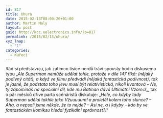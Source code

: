 ```yaml
---
id: 817
title: Uhura
date: 2015-02-13T08:00:20+01:00
author: Martin Maly
layout: post
guid: http://kcc.uelectronics.info/?p=817
permalink: /2015/02/13/uhura/
xyz_lnap:
  - "1"
categories:
  - Kuřecí
---
```

Rád si představuju, jak zatímco tisíce nerdů tráví spousty hodin diskusema typu &#8222;_Ale Superman nemůže udělat tohle, protože v díle 147 říká: (nějaký podivný citát), a když ve filmu předvádí (nějaká fantastická podivnost), tak je jasné, že podstata toho jevu musí být relativistická, nikoli kvantová &#8211; Ne, ty zapomínáš na speciální díl, kde mu Batman dává Ultimátní Vzorec!_&#8222;, tak o pár měsíců dříve parta scénáristů diskutuje: &#8222;_Hele, co kdyby tady Superman udělal takhle jako Vžuuuuum! a proletěl kolem toho slunce? &#8211; Aha, a nepsali jsme někde, že to nejde? &#8211; Asi ne, a i kdyby &#8211; kdo by ve fantastickém komiksu hledal fyzikální správnost?!_&#8220;

&nbsp;